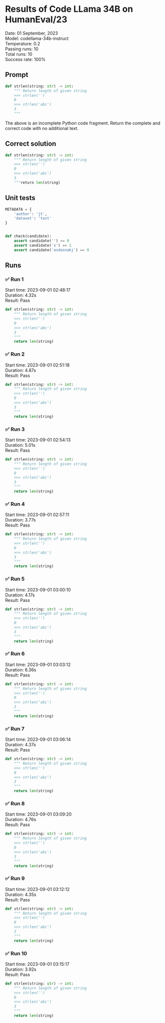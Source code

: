 # Results of Code LLama 34B on HumanEval/23
Date: 01 September, 2023<br />
Model: codellama-34b-instruct<br />
Temperature: 0.2<br />
Passing runs: 10<br />
Total runs: 10<br />
Success rate: 100%
## Prompt
```python
def strlen(string: str) -> int:
    """ Return length of given string
    >>> strlen('')
    0
    >>> strlen('abc')
    3
    """
```
The above is an incomplete Python code fragment. Return the complete and correct code with no additional text.
## Correct solution
```python
def strlen(string: str) -> int:
    """ Return length of given string
    >>> strlen('')
    0
    >>> strlen('abc')
    3
    """return len(string)
```
## Unit tests
```python
METADATA = {
    'author': 'jt',
    'dataset': 'test'
}


def check(candidate):
    assert candidate('') == 0
    assert candidate('x') == 1
    assert candidate('asdasnakj') == 9
```
## Runs
### ✅ Run 1
Start time: 2023-09-01 02:48:17<br />
Duration: 4.32s<br />
Result: Pass
```python
def strlen(string: str) -> int:
    """ Return length of given string
    >>> strlen('')
    0
    >>> strlen('abc')
    3
    """
    return len(string)
```
### ✅ Run 2
Start time: 2023-09-01 02:51:18<br />
Duration: 4.87s<br />
Result: Pass
```python
def strlen(string: str) -> int:
    """ Return length of given string
    >>> strlen('')
    0
    >>> strlen('abc')
    3
    """
    return len(string)
```
### ✅ Run 3
Start time: 2023-09-01 02:54:13<br />
Duration: 5.01s<br />
Result: Pass
```python
def strlen(string: str) -> int:
    """ Return length of given string
    >>> strlen('')
    0
    >>> strlen('abc')
    3
    """
    return len(string)
```
### ✅ Run 4
Start time: 2023-09-01 02:57:11<br />
Duration: 3.77s<br />
Result: Pass
```python
def strlen(string: str) -> int:
    """ Return length of given string
    >>> strlen('')
    0
    >>> strlen('abc')
    3
    """
    return len(string)
```
### ✅ Run 5
Start time: 2023-09-01 03:00:10<br />
Duration: 4.17s<br />
Result: Pass
```python
def strlen(string: str) -> int:
    """ Return length of given string
    >>> strlen('')
    0
    >>> strlen('abc')
    3
    """
    return len(string)
```
### ✅ Run 6
Start time: 2023-09-01 03:03:12<br />
Duration: 6.36s<br />
Result: Pass
```python
def strlen(string: str) -> int:
    """ Return length of given string
    >>> strlen('')
    0
    >>> strlen('abc')
    3
    """
    return len(string)
```
### ✅ Run 7
Start time: 2023-09-01 03:06:14<br />
Duration: 4.37s<br />
Result: Pass
```python
def strlen(string: str) -> int:
    """ Return length of given string
    >>> strlen('')
    0
    >>> strlen('abc')
    3
    """
    return len(string)
```
### ✅ Run 8
Start time: 2023-09-01 03:09:20<br />
Duration: 4.76s<br />
Result: Pass
```python
def strlen(string: str) -> int:
    """ Return length of given string
    >>> strlen('')
    0
    >>> strlen('abc')
    3
    """
    return len(string)
```
### ✅ Run 9
Start time: 2023-09-01 03:12:12<br />
Duration: 4.35s<br />
Result: Pass
```python
def strlen(string: str) -> int:
    """ Return length of given string
    >>> strlen('')
    0
    >>> strlen('abc')
    3
    """
    return len(string)
```
### ✅ Run 10
Start time: 2023-09-01 03:15:17<br />
Duration: 3.92s<br />
Result: Pass
```python
def strlen(string: str) -> int:
    """ Return length of given string
    >>> strlen('')
    0
    >>> strlen('abc')
    3
    """
    return len(string)
```

